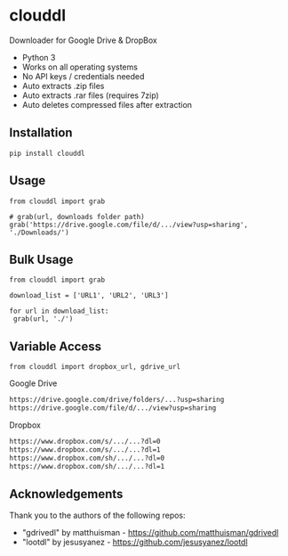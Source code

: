 # clouddl

Downloader for Google Drive & DropBox

- Python 3 
- Works on all operating systems
- No API keys / credentials needed
- Auto extracts .zip files
- Auto extracts .rar files (requires 7zip)
- Auto deletes compressed files after extraction

## Installation 
```console
pip install clouddl
```

## Usage
```python3
from clouddl import grab

# grab(url, downloads folder path)
grab('https://drive.google.com/file/d/.../view?usp=sharing', './Downloads/')
```

## Bulk Usage
```python3
from clouddl import grab

download_list = ['URL1', 'URL2', 'URL3']

for url in download_list:
 grab(url, './')
```

## Variable Access
```python3
from clouddl import dropbox_url, gdrive_url
```

Google Drive
```txt
https://drive.google.com/drive/folders/...?usp=sharing
https://drive.google.com/file/d/.../view?usp=sharing
```
Dropbox
```txt
https://www.dropbox.com/s/.../...?dl=0
https://www.dropbox.com/s/.../...?dl=1
https://www.dropbox.com/sh/.../...?dl=0
https://www.dropbox.com/sh/.../...?dl=1
```
 
## Acknowledgements 
 
Thank you to the authors of the following repos:
- "gdrivedl" by matthuisman - https://github.com/matthuisman/gdrivedl
- "lootdl" by jesusyanez - https://github.com/jesusyanez/lootdl
